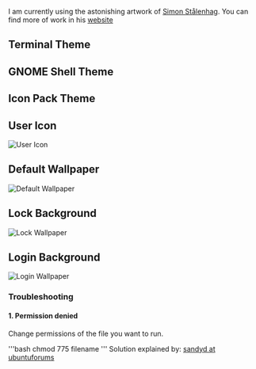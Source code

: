 I am currently using the astonishing artwork of [Simon Stålenhag](https://twitter.com/simonstalenhag). You can find more of work in his [website](simonstalenhag.se)

## Terminal Theme

## GNOME Shell Theme

## Icon Pack Theme
    
## User Icon
![User Icon](https://github.com/Eowfenth/workspace-settings/blob/master/linux/resources/user-icon-cropped.jpg)

## Default Wallpaper

![Default Wallpaper](https://github.com/Eowfenth/workspace-settings/blob/master/linux/resources/main-background.jpg)

## Lock Background

![Lock Wallpaper](https://github.com/Eowfenth/workspace-settings/blob/master/linux/resources/lock-background.jpg)

## Login Background

![Login Wallpaper](https://github.com/Eowfenth/workspace-settings/blob/master/linux/resources/login-background-cropped.jpg)

### Troubleshooting

#### 1. Permission denied

Change permissions of the file you want to run.

'''bash
chmod 775 filename
'''
Solution explained by: [sandyd at ubuntuforums](https://ubuntuforums.org/showthread.php?t=2260192&s=48ac9c479dafecd16a43811c19735f2c&p=13204468#post13204468)
